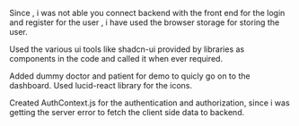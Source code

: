 Since , i was not able you connect backend with the front end for the login and register for the user , i have used the browser storage for storing the user.

Used the various ui tools like shadcn-ui provided by libraries as components in the code and called it when ever required.

Added dummy doctor and patient for demo to quicly go on to the dashboard.
Used lucid-react library for the icons.
 
Created AuthContext.js for the authentication and authorization, since i was getting the server error to fetch the client side data to backend.

